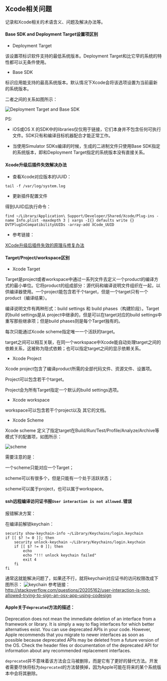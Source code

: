 ## Xcode相关问题

记录和Xcode相关的术语含义、问题及解决办法等。

#### Base SDK and Deployment Target设置项区别

* Deployment Target

该设置项标识软件支持的最低系统版本。Deployment Target和比它早的系统的特性都可以无条件使用。

* Base SDK

标识应用能支持的最高系统版本。默认情况下Xcode会将该选项设置为当前最新的系统版本。

二者之间的关系如图所示：

![Deployment Target and Base SDK](https://developer.apple.com/library/mac/documentation/DeveloperTools/Conceptual/cross_development/art/using_sdks_2x.png)

PS:

* iOS或OS X 的SDK中的libraries仅仅用于链接，它们本身并不包含任何可执行文件。SDK只有和编译目标机器配合才能正常工作。

* 当使用Simulator SDKs编译的时候，生成的二进制文件只使用Base SDK指定的系统版本，即和Deployment Target指定的系统版本没有直接关系。


#### Xcode升级后插件失效解决办法

*  查看Xcode对应版本的UUID：

```
tail -f /var/log/system.log
```

*  更新插件配置文件

得到UUID后执行命令：

```
find ~/Library/Application\ Support/Developer/Shared/Xcode/Plug-ins -name Info.plist -maxdepth 3 | xargs -I{} defaults write {} DVTPlugInCompatibilityUUIDs -array-add XCode_UUID
```

* 参考链接：

[XCode升级后插件失效的原理与修复办法](http://joeshang.github.io/2015/04/10/fix-xcode-upgrade-plugin-invalid/)

#### Target/Project/workspace区别

* Xcode Target

Target是project或者workspace中通过一系列文件去定义一个product的编译方式的最小单位。它将product的组成部分：源代码和编译说明文件组织在一起，以供编译器使用。一个project能包含若干个target，但是一个target只有一个product（编译结果）。

编译说明文件有两种形式：build settings 和 build phases（构建阶段）。Target的build settings是从 project中继承的，但是可以在target对应的build settings中重写那些继承项；但是build phases则是每个Target独有的。

每次只能通过Xcode scheme指定唯一一个活跃的target。

target之间可以相互关联，在同一个workspace中Xcode能自动处理target之间的依赖关系，这被称为隐式依赖；也可以指定target之间的显示依赖关系。

* Xcode Project

Xcode project包含了编译product所需的全部代码文件、资源文件、设置项。

Project可以包含若干个target。

Project会为所有Target指定一个默认的build settings选项。

* Xcode workspace

workspace可以包含若干个project以及	其它的文档。

* Xcode Scheme

Xcode scheme 定义了指定target在Build/Run/Test/Profile/Analyze/Archive等模式下的配置项，如图所示：

![scheme](https://github.com/wangzz/Blog/blob/master/image/Xcode%E7%9B%B8%E5%85%B3%E9%97%AE%E9%A2%98/scheme.png)

需要注意的是：

一个scheme只能对应一个Target；

scheme可以有很多个，但是只能有一个处于活跃状态；

scheme可以属于project，也可以属于workspace。


#### ssh远程编译访问证书报`User interaction is not allowed.`错误

报错解决方案：

在编译前解锁keychain：

```
security show-keychain-info ~/Library/Keychains/login.keychain
if [[ $? != 0 ]]; then
    security unlock-keychain ~/Library/Keychains/login.keychain
    if [[ $? != 0 ]]; then
        echo
        echo "!!! unlock keychain failed"
        exit 4
    fi
fi
```

通常这就能解决问题了，如果还不行，就将keychain对应证书的访问权限改成下图所示：
![keychain](http://i.stack.imgur.com/WwYiq.png)
参考链接：http://stackoverflow.com/questions/20205162/user-interaction-is-not-allowed-trying-to-sign-an-osx-app-using-codesign


#### Apple关于`deprecated`方法的描述：
>
Deprecation does not mean the immediate deletion of an interface from a framework or library. It is simply a way to flag interfaces for which better alternatives exist. You can use deprecated APIs in your code. However, Apple recommends that you migrate to newer interfaces as soon as possible because deprecated APIs may be deleted from a future version of the OS. Check the header files or documentation of the deprecated API for information about any recommended replacement interfaces.
>

`deprecated`并不意味着该方法会立马被删除，而是它有了更好的替代方法。开发者需要尽快将标为`deprecated`的方法替换掉，因为Apple可能在将来的某个系统版本中会将其删除。


